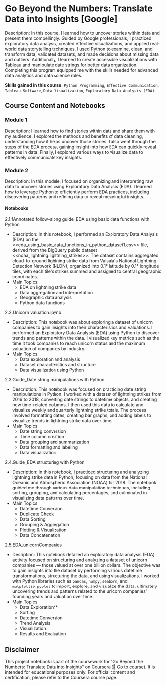 # Go Beyond the Numbers: Translate Data into Insights [Google]
Description: In this course, I learned how to uncover stories within data and present them compellingly. Guided by Google professionals, I practiced exploratory data analysis, created effective visualizations, and applied real-world data storytelling techniques. I used Python to examine, clean, and transform data, validated datasets, and made decisions about missing data and outliers. Additionally, I learned to create accessible visualizations with Tableau and manipulate date strings for better data organization. Completing this program equipped me with the skills needed for advanced data analytics and data science roles.<br/>

**Skills gained in this course**: `Python Programming`, `Effective Communication`, `Tableau Software`, `Data Visualization`, `Exploratory Data Analysis (EDA)`.

## Course Content and Notebooks

### Module 1
Description: I learned how to find stories within data and share them with my audience. I explored the methods and benefits of data cleaning, understanding how it helps uncover those stories. I also went through the steps of the EDA process, gaining insight into how EDA can quickly reveal patterns in data. Finally, I explored various ways to visualize data to effectively communicate key insights.


### Module 2
Description: In this module, I focused on organizing and interpreting raw data to uncover stories using Exploratory Data Analysis (EDA). I learned how to leverage Python to efficiently perform EDA practices, including discovering patterns and refining data to reveal meaningful insights.

#### Notebooks
2.1.fAnnotated follow-along guide_EDA using basic data functions with Python
- Description: In this notebook, I performed an Exploratory Data Analysis (EDA) on the <<eda_using_basic_data_functions_in_python_dataset1.csv>> file, derived from the BigQuery public dataset <<noaa_lightning.lightning_strikes>>. The dataset contains aggregated cloud-to-ground lightning strike data from Vaisala's National Lightning Detection Network (NLDN), organized into 0.1° latitude by 0.1° longitude tiles, with each tile's strikes summed and assigned to central geographic coordinates.<br/>
- Main Topics:
  - EDA on lightning strike data
  - Data aggregation and interpretation
  - Geographic data analysis
  - Python data functions


2.2.Unicorn valuation.ipynb
- Description: This notebook was about exploring a dataset of unicorn companies to gain insights into their characteristics and valuations. I performed an Exploratory Data Analysis (EDA) using Python to discover trends and patterns within the data. I visualized key metrics such as the time it took companies to reach unicorn status and the maximum valuation of companies by industry.<br/>
- Main Topics:
  - Data exploration and analysis
  - Dataset characteristics and structure
  - Data visualization using Python


2.3.Guide_Date string manipulations with Python
- Description: This notebook was focused on practicing date string manipulations in Python. I worked with a dataset of lightning strikes from 2016 to 2018, converting date strings to datetime objects, and creating new time-related columns. I then used this data to calculate and visualize weekly and quarterly lightning strike totals. The process involved formatting dates, creating bar graphs, and adding labels to visualize trends in lightning strike data over time.<br/>
- Main Topics:
  - Date string conversion
  - Time column creation
  - Data grouping and summarization
  - Data formatting and labeling
  - Data visualization


2.4.Guide_EDA structuring with Python
- Description: In this notebook, I practiced structuring and analyzing lightning strike data in Python, focusing on data from the National Oceanic and Atmospheric Association (NOAA) for 2018. The notebook guided me through various data manipulation techniques, including sorting, grouping, and calculating percentages, and culminated in visualizing data patterns over time.<br/>
- Main Topics
  - Datetime Conversion
  - Duplicate Check
  - Data Sorting
  - Grouping & Aggregation
  - Plotting & Visualization
  - Data Concatenation


2.5.EDA_unicornCompanies
- Desription: This notebook detailed an exploratory data analysis (EDA) activity focused on structuring and analyzing a dataset of unicorn companies — those valued at over one billion dollars. The objective was to gain insights into the dataset by performing various datetime transformations, structuring the data, and using visualizations. I worked with Python libraries such as `pandas`, `numpy`, `seaborn`, and `matplotlib.pyplot` to import, explore, and visualize the data, ultimately uncovering trends and patterns related to the unicorn companies' founding years and valuation over time.<br/>
- Main Topics
  - Data Exploration**
  - Sorting
  - Datetime Conversion
  - Trend Analysis
  - Visualization
  - Results and Evaluation

## Disclaimer
This project notebook is part of the coursework for "Go Beyond the Numbers: Translate Data into Insights" on Coursera (🔗 [Go to course](https://www.coursera.org/learn/go-beyond-the-numbers-translate-data-into-insight)). It is intended for educational purposes only. For official content and certification, please refer to the Coursera course page.
